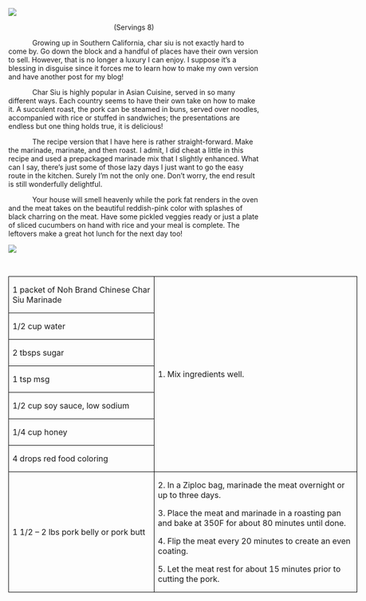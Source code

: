 ![](images/2016/03/20151214-DSC_5058.jpg)
<p align=center style='text-align:center'><span>(Servings 8)</span></p>

<p style='text-indent:.5in'><span>Growing
up in Southern California, char siu is not exactly hard to come by. Go down the
block and a handful of places have their own version to sell. However, that is
no longer a luxury I can enjoy. I suppose it’s a blessing in disguise since it
forces me to learn how to make my own version and have another post for my
blog! </span></p>

<p style='text-indent:.5in'><span>Char
Siu is highly popular in Asian Cuisine, served in so many different ways. Each
country seems to have their own take on how to make it. A succulent roast, the
pork can be steamed in buns, served over noodles, accompanied with rice or
stuffed in sandwiches; the presentations are endless but one thing holds true,
it is delicious!&nbsp; </span></p>

<p style='text-indent:.5in'><span>The
recipe version that I have here is rather straight-forward. Make the marinade,
marinate, and then roast. I admit, I did cheat a little in this recipe and used
a prepackaged marinade mix that I slightly enhanced. What can I say, there’s
just some of those lazy days I just want to go the easy route in the kitchen.
Surely I’m not the only one. Don’t worry, the end result is still wonderfully delightful.
</span></p>

<p style='text-indent:.5in'><span>Your
house will smell heavenly while the pork fat renders in the oven and the meat
takes on the beautiful reddish-pink color with splashes of black charring on
the meat. Have some pickled veggies ready or just a plate of sliced cucumbers
on hand with rice and your meal is complete. The leftovers make a great hot
lunch for the next day too! </span></p>

![](images/2016/03/20151214-DSC_5055.jpg)

<p><span>&nbsp;</span></p>

<table class=MsoTableGrid border=1 cellspacing=0 cellpadding=0 width=525
 style='width:525.1pt;border-collapse:collapse;border:none'>
 <tr style='height:33.75pt'>
  <td width=217 style='width:216.9pt;border:solid windowtext 1.0pt;padding:
  0in 5.4pt 0in 5.4pt;height:33.75pt'>
  <p><span>1 packet of Noh Brand
  Chinese Char Siu Marinade</span></p>
  </td>
  <td width=308 rowspan=7 style='width:308.2pt;border:solid windowtext 1.0pt;
  border-left:none;padding:0in 5.4pt 0in 5.4pt;height:33.75pt'>
  <p><span>1. Mix ingredients well.</span></p>
  </td>
 </tr>
 <tr style='height:33.75pt'>
  <td width=217 style='width:216.9pt;border:solid windowtext 1.0pt;border-top:
  none;padding:0in 5.4pt 0in 5.4pt;height:33.75pt'>
  <p><span>1/2 cup water</span></p>
  </td>
 </tr>
 <tr style='height:33.75pt'>
  <td width=217 style='width:216.9pt;border:solid windowtext 1.0pt;border-top:
  none;padding:0in 5.4pt 0in 5.4pt;height:33.75pt'>
  <p><span>2 tbsps sugar</span></p>
  </td>
 </tr>
 <tr style='height:33.75pt'>
  <td width=217 style='width:216.9pt;border:solid windowtext 1.0pt;border-top:
  none;padding:0in 5.4pt 0in 5.4pt;height:33.75pt'>
  <p><span>1 tsp msg</span></p>
  </td>
 </tr>
 <tr style='height:33.75pt'>
  <td width=217 style='width:216.9pt;border:solid windowtext 1.0pt;border-top:
  none;padding:0in 5.4pt 0in 5.4pt;height:33.75pt'>
  <p><span>1/2 cup soy sauce, low
  sodium</span></p>
  </td>
 </tr>
 <tr style='height:33.75pt'>
  <td width=217 style='width:216.9pt;border:solid windowtext 1.0pt;border-top:
  none;padding:0in 5.4pt 0in 5.4pt;height:33.75pt'>
  <p><span>1/4 cup honey</span></p>
  </td>
 </tr>
 <tr style='height:33.75pt'>
  <td width=217 style='width:216.9pt;border:solid windowtext 1.0pt;border-top:
  none;padding:0in 5.4pt 0in 5.4pt;height:33.75pt'>
  <p><span>4 drops red food coloring</span></p>
  </td>
 </tr>
 <tr style='height:33.75pt'>
  <td width=217 style='width:216.9pt;border:solid windowtext 1.0pt;border-top:
  none;padding:0in 5.4pt 0in 5.4pt;height:33.75pt'>
  <p><span>1 1/2 – 2 lbs pork belly
  or pork butt</span></p>
  </td>
  <td width=308 style='width:308.2pt;border-top:none;border-left:none;
  border-bottom:solid windowtext 1.0pt;border-right:solid windowtext 1.0pt;
  padding:0in 5.4pt 0in 5.4pt;height:33.75pt'>
  <p><span>2. In a Ziploc bag,
  marinade the meat overnight or up to three days.</span></p>
  <p><span>3. Place the meat and
  marinade in a roasting pan and bake at 350F for about 80 minutes until done.</span></p>
  <p><span>4. Flip the meat every 20
  minutes to create an even coating.</span></p>
  <p><span>5. Let the meat rest for
  about 15 minutes prior to cutting the pork.</span></p>
  </td>
 </tr>
</table>